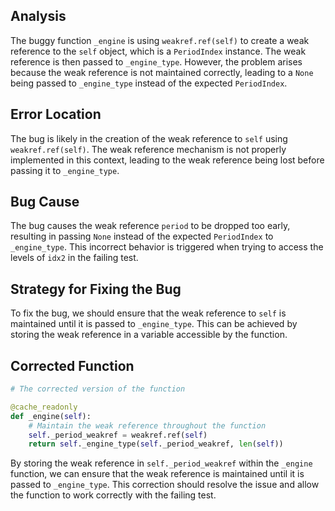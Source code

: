 ## Analysis
The buggy function `_engine` is using `weakref.ref(self)` to create a weak reference to the `self` object, which is a `PeriodIndex` instance. The weak reference is then passed to `_engine_type`. However, the problem arises because the weak reference is not maintained correctly, leading to a `None` being passed to `_engine_type` instead of the expected `PeriodIndex`.

## Error Location
The bug is likely in the creation of the weak reference to `self` using `weakref.ref(self)`. The weak reference mechanism is not properly implemented in this context, leading to the weak reference being lost before passing it to `_engine_type`.

## Bug Cause
The bug causes the weak reference `period` to be dropped too early, resulting in passing `None` instead of the expected `PeriodIndex` to `_engine_type`. This incorrect behavior is triggered when trying to access the levels of `idx2` in the failing test.

## Strategy for Fixing the Bug
To fix the bug, we should ensure that the weak reference to `self` is maintained until it is passed to `_engine_type`. This can be achieved by storing the weak reference in a variable accessible by the function.

## Corrected Function
```python
# The corrected version of the function

@cache_readonly
def _engine(self):
    # Maintain the weak reference throughout the function
    self._period_weakref = weakref.ref(self)
    return self._engine_type(self._period_weakref, len(self))
```

By storing the weak reference in `self._period_weakref` within the `_engine` function, we can ensure that the weak reference is maintained until it is passed to `_engine_type`. This correction should resolve the issue and allow the function to work correctly with the failing test.